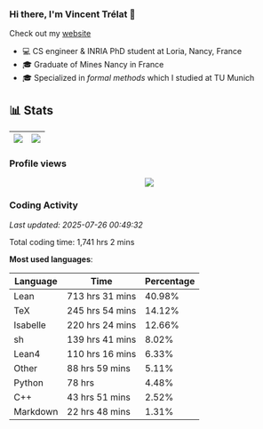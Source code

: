 ### Hi there, I'm Vincent Trélat 👋

Check out my [website](https://vtrelat.github.io)

-   💻 CS engineer & INRIA PhD student at Loria, Nancy, France
-   🎓 Graduate of Mines Nancy in France
-   🎓 Specialized in _formal methods_ which I studied at TU Munich

## 📊 **Stats**

| <img align="center" src="https://readme-stats.clckblog.space/api?username=VTrelat&show_icons=true&include_all_commits=true&theme=tokyonight&hide_border=true" /> | <img align="center" src="https://readme-stats.clckblog.space/api/top-langs/?username=VTrelat&layout=compact&theme=tokyonight&hide_border=true" /> |
| ---------------------------------------------------------------------------------------------------------------------------------------------------------------- | ------------------------------------------------------------------------------------------------------------------------------------------------- |

### Profile views

<p align="center">
 <img src="https://profile-counter.glitch.me/VTrelat/count.svg" />
</p>

<!--automations-->
### Coding Activity
_Last updated: 2025-07-26 00:49:32_

Total coding time: 1,741 hrs 2 mins

**Most used languages**:

| Language | Time | Percentage |
| ------------- | ------------- | ------------- |
| Lean | 713 hrs 31 mins | 40.98% |
| TeX | 245 hrs 54 mins | 14.12% |
| Isabelle | 220 hrs 24 mins | 12.66% |
| sh | 139 hrs 41 mins | 8.02% |
| Lean4 | 110 hrs 16 mins | 6.33% |
| Other | 88 hrs 59 mins | 5.11% |
| Python | 78 hrs | 4.48% |
| C++ | 43 hrs 51 mins | 2.52% |
| Markdown | 22 hrs 48 mins | 1.31% |

